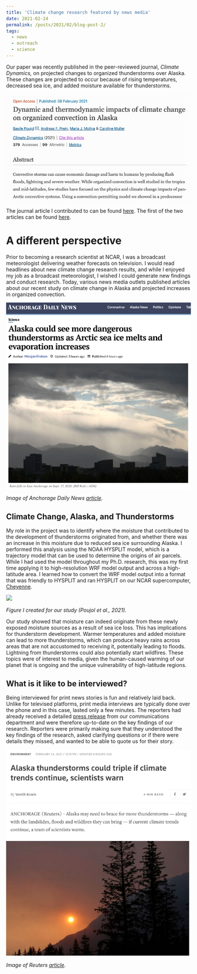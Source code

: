 ```yaml
---
title: 'Climate change research featured by news media'
date: 2021-02-24
permalink: /posts/2021/02/blog-post-2/
tags:
  - news
  - outreach
  - science
---
```


Our paper was recently published in the peer-reviewed journal, _Climate Dynamics,_ on projected changes to organized thunderstorms over Alaska. These changes are projected to occur because of rising temperatures, decreased sea ice, and added moisture available for thunderstorms.

![](/posts/cdyn_paper.png)

The journal article I contributed to can be found [here](https://link.springer.com/article/10.1007/s00382-020-05606-7).
The first of the two articles can be found [here](https://link.springer.com/article/10.1007/s00382-020-05466-1).

A different perspective
======
Prior to becoming a research scientist at NCAR, I was a broadcast meteorologist delivering weather forecasts on television. I would read headlines about new climate change research results, and while I enjoyed my job as a broadcast meteorologist, I wished I could generate new findings and conduct research. Today, various news media outlets published articles about our recent study on climate change in Alaska and projected increases in organized convection.

![](/posts/anchorage_daily_news.png)

_Image of Anchorage Daily News [article](https://www.adn.com/alaska-news/science/2021/02/24/alaska-could-see-more-thunderstorms-as-arctic-sea-ice-retreats-and-evaporation-increases/)._

Climate Change, Alaska, and Thunderstorms
------
My role in the project was to identify where the moisture that contributed to the development of thunderstorms originated from, and whether there was an increase in this moisture due to reduced sea ice surrounding Alaska. I performed this analysis using the NOAA HYSPLIT model, which is a trajectory model that can be used to determine the origins of air parcels. While I had used the model throughout my Ph.D. research, this was my first time applying it to high-resolution WRF model output and across a high-latitude area. I learned how to convert the WRF model output into a format that was friendly to HYSPLIT and ran HYSPLIT on our NCAR supercomputer, [Cheyenne](https://www2.cisl.ucar.edu/resources/computational-systems/cheyenne).

![](/posts/alaska_final_subregion4.png)

_Figure I created for our study (Poujol et al., 2021)._

Our study showed that moisture can indeed originate from these newly exposed moisture sources as a result of sea ice loss. This has implications for thunderstorm development. Warmer temperatures and added moisture can lead to more thunderstorms, which can produce heavy rains across areas that are not accustomed to receiving it, potentially leading to floods. Lightning from thunderstorms could also potentially start wildfires. These topics were of interest to media, given the human-caused warming of our planet that is ongoing and the unique vulnerability of high-latitude regions.

What is it like to be interviewed?
------
Being interviewed for print news stories is fun and relatively laid back. Unlike for televised platforms, print media interviews are typically done over the phone and in this case, lasted only a few minutes. The reporters had already received a detailed [press release](https://news.ucar.edu/132777/alaska-thunderstorms-may-triple-climate-change) from our communications department and were therefore up-to-date on the key findings of our research. Reporters were primarily making sure that they understood the key findings of the research, asked clarifying questions or if there were details they missed, and wanted to be able to quote us for their story.

![](/posts/reuters_alaska.png)

_Image of Reuters [article](https://www.reuters.com/article/us-climate-change-alaska/alaska-thunderstorms-could-triple-if-climate-trends-continue-scientists-warn-idUSKBN2AO2JT)._
